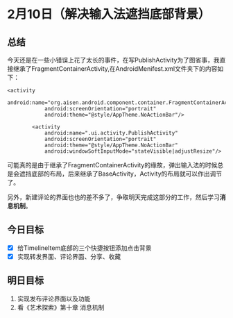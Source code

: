 # 2月10日（解决输入法遮挡底部背景）

## 总结

今天还是在一些小错误上花了太长的事件，在写PublishActivity为了图省事，我直接继承了FragmentContainerActivity,在AndroidMenifest.xml文件夹下的内容如下：

``` 
<activity
            android:name="org.aisen.android.component.container.FragmentContainerActivity"
            android:screenOrientation="portrait"
            android:theme="@style/AppTheme.NoActionBar"/>

        <activity
            android:name=".ui.activity.PublishActivity"
            android:screenOrientation="portrait"
            android:theme="@style/AppTheme.NoActionBar"
            android:windowSoftInputMode="stateVisible|adjustResize"/>
```

可能真的是由于继承了FragmentContainerActivity的缘故，弹出输入法的时候总是会遮挡底部的布局，后来继承了BaseActivity，Activity的布局就可以作出调节了。

另外，新建评论的界面也也的差不多了，争取明天完成这部分的工作，然后学习**消息机制**。

## 今日目标

- [x] 给TimelineItem底部的三个快捷按钮添加点击背景
- [x] 实现转发界面、评论界面、分享、收藏

## 明日目标

1. 实现发布评论界面以及功能
2. 看《艺术探索》第十章 消息机制